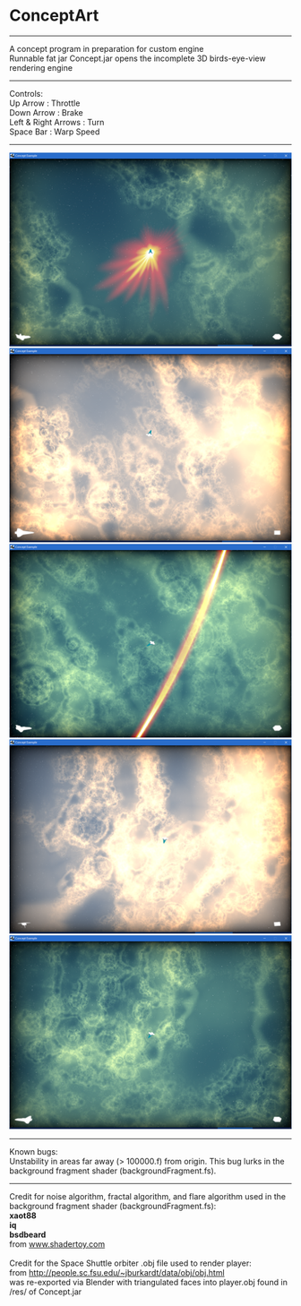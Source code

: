 # ConceptArt

---

A concept program in preparation for custom engine
<br>
Runnable fat jar Concept.jar opens the incomplete 3D birds-eye-view rendering engine

---

Controls:
<br>
Up Arrow : Throttle
<br>
Down Arrow : Brake
<br>
Left & Right Arrows : Turn
<br>
Space Bar : Warp Speed

---

![alt tag](https://github.com/Jaewan-Yun/ConceptArt/blob/master/1.png)
![alt tag](https://github.com/Jaewan-Yun/ConceptArt/blob/master/2.png)
![alt tag](https://github.com/Jaewan-Yun/ConceptArt/blob/master/3.png)
![alt tag](https://github.com/Jaewan-Yun/ConceptArt/blob/master/4.png)
![alt tag](https://github.com/Jaewan-Yun/ConceptArt/blob/master/5.png)

---

Known bugs:
<br>
Unstability in areas far away (> 100000.f) from origin. This bug lurks in the background fragment shader (backgroundFragment.fs).

---

Credit for noise algorithm, fractal algorithm, and flare algorithm used in the background fragment shader (backgroundFragment.fs):
<br>
<b>xaot88</b>
<br>
<b>iq</b>
<br>
<b>bsdbeard</b>
<br>
from www.shadertoy.com
<br>
<br>
Credit for the Space Shuttle orbiter .obj file used to render player:
<br>
from http://people.sc.fsu.edu/~jburkardt/data/obj/obj.html
<br>
was re-exported via Blender with triangulated faces into player.obj found in /res/ of Concept.jar

